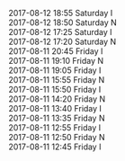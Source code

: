 2017-08-12 18:55 Saturday  I  
2017-08-12 18:50 Saturday  N  
2017-08-12 17:25 Saturday  I  
2017-08-12 17:20 Saturday  N  
2017-08-11 20:45 Friday  I  
2017-08-11 19:10 Friday  N  
2017-08-11 19:05 Friday  I  
2017-08-11 15:55 Friday  N  
2017-08-11 15:50 Friday  I  
2017-08-11 14:20 Friday  N  
2017-08-11 13:40 Friday  I  
2017-08-11 13:35 Friday  N  
2017-08-11 12:55 Friday  I  
2017-08-11 12:50 Friday  N  
2017-08-11 12:45 Friday  I  
